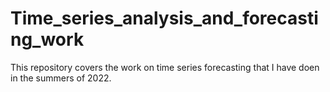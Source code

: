 # Time_series_analysis_and_forecasting_work

This repository covers the work on time series forecasting that I have doen in the summers of 2022.

